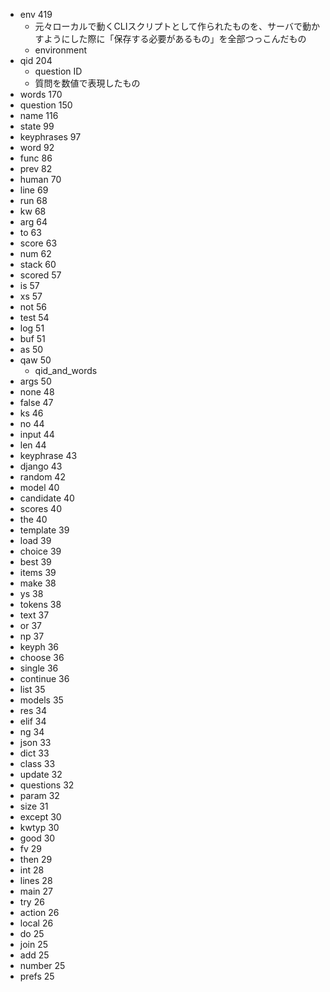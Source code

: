 
- env	419
    - 元々ローカルで動くCLIスクリプトとして作られたものを、サーバで動かすようにした際に「保存する必要があるもの」を全部つっこんだもの
    - environment
- qid	204
    - question ID
    - 質問を数値で表現したもの
- words	170
- question	150
- name	116
- state	99
- keyphrases	97
- word	92
- func	86
- prev	82
- human	70
- line	69
- run	68
- kw	68
- arg	64
- to	63
- score	63
- num	62
- stack	60
- scored	57
- is	57
- xs	57
- not	56
- test	54
- log	51
- buf	51
- as	50
- qaw	50
    - qid_and_words
- args	50
- none	48
- false	47
- ks	46
- no	44
- input	44
- len	44
- keyphrase	43
- django	43
- random	42
- model	40
- candidate	40
- scores	40
- the	40
- template	39
- load	39
- choice	39
- best	39
- items	39
- make	38
- ys	38
- tokens	38
- text	37
- or	37
- np	37
- keyph	36
- choose	36
- single	36
- continue	36
- list	35
- models	35
- res	34
- elif	34
- ng	34
- json	33
- dict	33
- class	33
- update	32
- questions	32
- param	32
- size	31
- except	30
- kwtyp	30
- good	30
- fv	29
- then	29
- int	28
- lines	28
- main	27
- try	26
- action	26
- local	26
- do	25
- join	25
- add	25
- number	25
- prefs	25